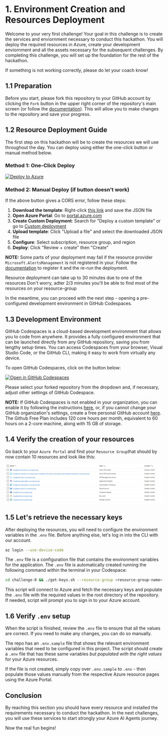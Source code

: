 
# 1. Environment Creation and Resources Deployment

Welcome to your very first challenge! Your goal in this challenge is to create the services and enviornment necessary to conduct this hackathon. You will deploy the required resources in Azure, create your development enviornment and all the assets necessary for the subsequent challenges. By completing this challenge, you will set up the foundation for the rest of the hackathon. 

If something is not working correctly, please do let your coach know!


## 1.1 Preparation

Before you start, please fork this repository to your GitHub account by clicking the `Fork` button in the upper right corner of the repository's main screen (or follow the [documentation](https://docs.github.com/en/pull-requests/collaborating-with-pull-requests/working-with-forks/fork-a-repo#forking-a-repository)). This will allow you to make changes to the repository and save your progress.

## 1.2 Resource Deployment Guide
The first step on this hackathon will be to create the resources we will use throughout the day. You can deploy using either the one-click button or manual method below.

### Method 1: One-Click Deploy
[![Deploy to Azure](https://aka.ms/deploytoazurebutton)](https://portal.azure.com/#create/Microsoft.Template/uri/https%3A%2F%2Fraw.githubusercontent.com%2Fmartaldsantos%2Fagentic-ai-hack%2Fmain%2Fchallenge-0%2Fiac%2Fazuredeploy.json)

### Method 2: Manual Deploy (if button doesn't work)
If the above button gives a CORS error, follow these steps:

1. **Download the template**: Right-click [this link](https://raw.githubusercontent.com/martaldsantos/agentic-ai-hack/main/challenge-0/iac/azuredeploy.json) and save the JSON file
2. **Open Azure Portal**: Go to [portal.azure.com](https://portal.azure.com)
3. **Create Custom Deployment**: Search for "Deploy a custom template" or go to [Custom deployment](https://portal.azure.com/#create/Microsoft.Template)
4. **Upload template**: Click "Upload a file" and select the downloaded JSON file
5. **Configure**: Select subscription, resource group, and region
6. **Deploy**: Click "Review + create" then "Create"

**NOTE:** Some parts of your deployment may fail if the resource provider `Microsoft.AlertsManagement` is not registered in your. Follow the [documentation](https://learn.microsoft.com/en-us/azure/azure-resource-manager/management/resource-providers-and-types#register-resource-provider-1) to register it and the re-run the deployment.

Resource deployment can take up to 30 minutes due to one of the resources Don't worry, adter 2/3 minutes you'll be able to find most of the resources on your resource-group

In the meantime, you can proceed with the next step - opening a pre-configured development environment in GitHub Codespaces.

## 1.3 Development Environment

GitHub Codespaces is a cloud-based development environment that allows you to code from anywhere. It provides a fully configured environment that can be launched directly from any GitHub repository, saving you from lengthy setup times. You can access Codespaces from your browser, Visual Studio Code, or the GitHub CLI, making it easy to work from virtually any device.

To open GitHub Codespaces, click on the button below:

[![Open in GitHub Codespaces](https://github.com/codespaces/badge.svg)](https://codespaces.new/)

Please select your forked repository from the dropdown and, if necessary, adjust other settings of GitHub Codespace.

**NOTE:** If GitHub Codespaces is not enabled in your organization, you can enable it by following the instructions [here](https://docs.github.com/en/codespaces/managing-codespaces-for-your-organization/enabling-or-disabling-github-codespaces-for-your-organization), or, if you cannot change your GitHub organization's settings, create a free personal GitHub account [here](https://github.com/signup?ref_cta=Sign+up&ref_loc=header+logged+out&ref_page=%2F&source=header-home). The Github Free Plan includes 120 core hours per month, equivalent to 60 hours on a 2-core machine, along with 15 GB of storage.

## 1.4 Verify the creation of your resources

Go back to your `Azure Portal` and find your `Resource Group`that should by now contain 10 resources and look like this:

![alt text](image.png)

## 1.5 Let's retrieve the necessary keys
After deploying the resources, you will need to configure the environment variables in the `.env` file. Before anything else, let's log in into the CLI with our account.

```bash
az login --use-device-code
```

The `.env` file is a configuration file that contains the environment variables for the application. The `.env` file is automatically created running the following command within the terminal in your Codespace:

```bash
cd challenge-0 && ./get-keys.sh --resource-group <resource-group-name>
```

This script will connect to Azure and fetch the necessary keys and populate the `.env` file with the required values in the root directory of the repository. If needed, script will prompt you to sign in to your Azure account.


## 1.6 Verify `.env` setup

When the script is finished, review the `.env` file to ensure that all the values are correct. If you need to make any changes, you can do so manually.

The repo has an `.env.sample` file that shows the relevant environment variables that need to be configured in this project. The script should create a `.env` file that has these same variables _but populated with the right values_ for your Azure resources.

If the file is not created, simply copy over `.env.sample` to `.env` - then populate those values manually from the respective Azure resource pages using the Azure Portal.

## Conclusion
By reaching this section you should have every resource and installed the requirements necessary to conduct the hackathon. In the next challenges, you will use these services to start strongly your Azure AI Agents journey.

Now the real fun begins!